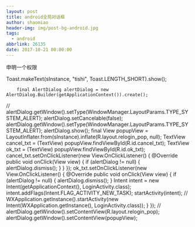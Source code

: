 ```yaml
---
layout: post
title: android全局对话框
author: shaomiao
header-img: img/post-bg-android.jpg
tags:
  - android
abbrlink: 26135
date: 2017-10-21 00:00:00
---
```

申明一个权限
    <uses-permission android:name="android.permission.SYSTEM_ALERT_WINDOW" />

Toast.makeText(sInstance, "tishi", Toast.LENGTH_SHORT).show();


        final AlertDialog alertDialog = new AlertDialog.Builder(getApplicationContext()).create();
//        alertDialog.getWindow().setType(WindowManager.LayoutParams.TYPE_SYSTEM_ALERT);
        alertDialog.setCancelable(false);
        alertDialog.getWindow().setType(WindowManager.LayoutParams.TYPE_SYSTEM_ALERT);
        alertDialog.show();
        final View popupView = LayoutInflater.from(sInstance).inflate(R.layout.relogin_pop, null);
        TextView cancel_txt = (TextView) popupView.findViewById(R.id.cancel_txt);
        TextView ok_txt = (TextView) popupView.findViewById(R.id.ok_txt);
        cancel_txt.setOnClickListener(new View.OnClickListener() {
            @Override
            public void onClick(View view) {
                if (alertDialog != null) {
                    alertDialog.dismiss();
                }
            }
        });
        ok_txt.setOnClickListener(new View.OnClickListener() {
            @Override
            public void onClick(View view) {
                if (alertDialog != null) {
                    alertDialog.dismiss();
                }
                Intent intent = new Intent(getApplicationContext(), LoginActivity.class);
                intent.addFlags(Intent.FLAG_ACTIVITY_NEW_TASK);
                startActivity(intent);
//                WXApplication.getInstance().startActivity(new Intent(WXApplication.getInstance(), LoginActivity.class));
            }
        });
//        alertDialog.getWindow().setContentView(R.layout.relogin_pop);
        alertDialog.getWindow().setContentView(popupView);
